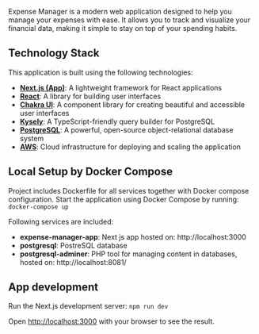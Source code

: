 Expense Manager is a modern web application designed to help you manage your expenses with ease. 
It allows you to track and visualize your financial data, making it simple to stay on top of your spending habits.

## Technology Stack
This application is built using the following technologies:

* **[Next.js (App)](https://nextjs.org/docs/)**: A lightweight framework for React applications
* **[React](https://react.dev/)**: A library for building user interfaces
* **[Chakra UI](https://chakra-ui.com/)**: A component library for creating beautiful and accessible user interfaces
* **[Kysely](https://kysely.dev/)**: A TypeScript-friendly query builder for PostgreSQL
* **[PostgreSQL](https://www.postgresql.org/)**: A powerful, open-source object-relational database system
* **[AWS](https://aws.amazon.com/)**: Cloud infrastructure for deploying and scaling the application

## Local Setup by Docker Compose

Project includes Dockerfile for all services together with Docker compose configuration.
Start the application using Docker Compose by running: `docker-compose up`

Following services are included:
* **expense-manager-app**: Next js app hosted on: http://localhost:3000
* **postgresql**: PostreSQL database
* **postgresql-adminer**: PHP tool for managing content in databases, hosted on: http://localhost:8081/

## App development
Run the Next.js development server: `npm run dev`

Open [http://localhost:3000](http://localhost:3000) with your browser to see the result.